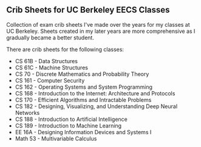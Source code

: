## Crib Sheets for UC Berkeley EECS Classes

Collection of exam crib sheets I've made over the years for my classes at UC Berkeley. Sheets created in my later years are
more comprehensive as I gradually became a better student.

There are crib sheets for the following classes:
* CS 61B - Data Structures
* CS 61C - Machine Structures
* CS 70 - Discrete Mathematics and Probability Theory
* CS 161 - Computer Security
* CS 162 - Operating Systems and System Programming
* CS 168 - Introduction to the Internet: Architecture and Protocols
* CS 170 - Efficient Algorithms and Intractable Problems
* CS 182 - Designing, Visualizing, and Understanding Deep Neural Networks
* CS 188 - Introduction to Artificial Intelligence
* CS 189 - Introduction to Machine Learning
* EE 16A - Designing Information Devices and Systems I
* Math 53 - Multivariable Calculus
